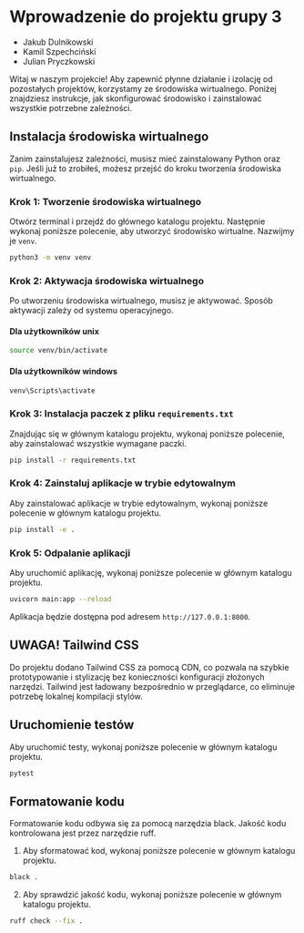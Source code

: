 # Wprowadzenie do projektu grupy 3

- Jakub Dulnikowski
- Kamil Szpechciński
- Julian Pryczkowski

Witaj w naszym projekcie! Aby zapewnić płynne działanie i izolację od pozostałych projektów, korzystamy ze środowiska wirtualnego. Poniżej znajdziesz instrukcje, jak skonfigurować środowisko i zainstalować wszystkie potrzebne zależności.

## Instalacja środowiska wirtualnego

Zanim zainstalujesz zależności, musisz mieć zainstalowany Python oraz `pip`. Jeśli już to zrobiłeś, możesz przejść do kroku tworzenia środowiska wirtualnego.

### Krok 1: Tworzenie środowiska wirtualnego

Otwórz terminal i przejdź do głównego katalogu projektu. Następnie wykonaj poniższe polecenie, aby utworzyć środowisko wirtualne. Nazwijmy je `venv`.

```bash
python3 -m venv venv
```
### Krok 2: Aktywacja środowiska wirtualnego
Po utworzeniu środowiska wirtualnego, musisz je aktywować. Sposób aktywacji zależy od systemu operacyjnego.

#### Dla użytkowników unix 
```bash 
source venv/bin/activate
```

#### Dla użytkowników windows
```bash 
venv\Scripts\activate
```

### Krok 3: Instalacja paczek z pliku `requirements.txt`
Znajdując się w głównym katalogu projektu, wykonaj poniższe polecenie, aby zainstalować wszystkie wymagane paczki.

```bash 
pip install -r requirements.txt
```

### Krok 4: Zainstaluj aplikacje w trybie edytowalnym
Aby zainstalować aplikacje w trybie edytowalnym, wykonaj poniższe polecenie w głównym katalogu projektu.

```bash
pip install -e .
```

### Krok 5: Odpalanie aplikacji
Aby uruchomić aplikację, wykonaj poniższe polecenie w głównym katalogu projektu.

```bash
uvicorn main:app --reload
```

Aplikacja będzie dostępna pod adresem `http://127.0.0.1:8000`.


## UWAGA! Tailwind CSS
Do projektu dodano Tailwind CSS za pomocą CDN, co pozwala na szybkie prototypowanie i stylizację bez konieczności konfiguracji złożonych narzędzi. Tailwind jest ładowany bezpośrednio w przeglądarce, co eliminuje potrzebę lokalnej kompilacji stylów.


## Uruchomienie testów
Aby uruchomić testy, wykonaj poniższe polecenie w głównym katalogu projektu.

```bash
pytest
```

## Formatowanie kodu
Formatowanie kodu odbywa się za pomocą narzędzia black. Jakość kodu
kontrolowana jest przez narzędzie ruff.

1. Aby sformatować kod, wykonaj poniższe polecenie w głównym katalogu projektu.

```bash
black .
```

2. Aby sprawdzić jakość kodu, wykonaj poniższe polecenie w głównym katalogu projektu.

```bash
ruff check --fix .
```


